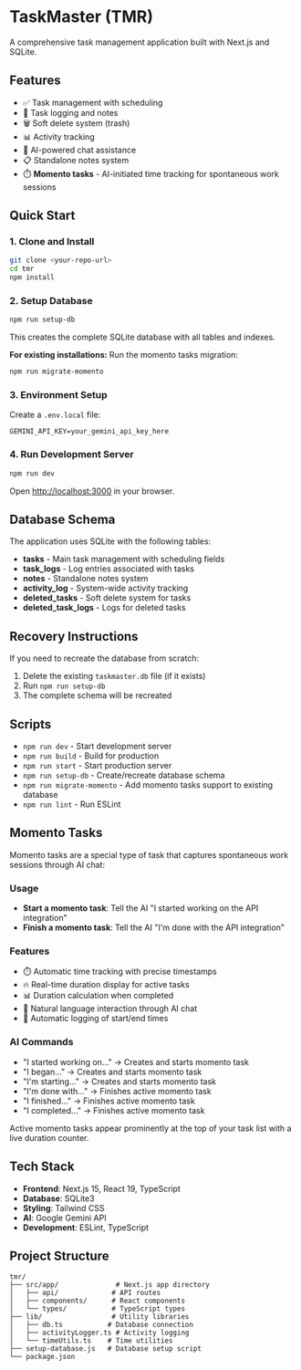 # TaskMaster (TMR)

A comprehensive task management application built with Next.js and SQLite.

## Features

- ✅ Task management with scheduling
- 📝 Task logging and notes
- 🗑️ Soft delete system (trash)
- 📊 Activity tracking
- 🤖 AI-powered chat assistance
- 📋 Standalone notes system
- ⏱️ **Momento tasks** - AI-initiated time tracking for spontaneous work sessions

## Quick Start

### 1. Clone and Install
```bash
git clone <your-repo-url>
cd tmr
npm install
```

### 2. Setup Database
```bash
npm run setup-db
```

This creates the complete SQLite database with all tables and indexes.

**For existing installations:** Run the momento tasks migration:
```bash
npm run migrate-momento
```

### 3. Environment Setup
Create a `.env.local` file:
```
GEMINI_API_KEY=your_gemini_api_key_here
```

### 4. Run Development Server
```bash
npm run dev
```

Open [http://localhost:3000](http://localhost:3000) in your browser.

## Database Schema

The application uses SQLite with the following tables:

- **tasks** - Main task management with scheduling fields
- **task_logs** - Log entries associated with tasks
- **notes** - Standalone notes system
- **activity_log** - System-wide activity tracking
- **deleted_tasks** - Soft delete system for tasks
- **deleted_task_logs** - Logs for deleted tasks

## Recovery Instructions

If you need to recreate the database from scratch:

1. Delete the existing `taskmaster.db` file (if it exists)
2. Run `npm run setup-db`
3. The complete schema will be recreated

## Scripts

- `npm run dev` - Start development server
- `npm run build` - Build for production
- `npm run start` - Start production server
- `npm run setup-db` - Create/recreate database schema
- `npm run migrate-momento` - Add momento tasks support to existing database
- `npm run lint` - Run ESLint

## Momento Tasks

Momento tasks are a special type of task that captures spontaneous work sessions through AI chat:

### Usage
- **Start a momento task**: Tell the AI "I started working on the API integration"
- **Finish a momento task**: Tell the AI "I'm done with the API integration"

### Features
- ⏱️ Automatic time tracking with precise timestamps
- 🔥 Real-time duration display for active tasks
- 📊 Duration calculation when completed
- 🤖 Natural language interaction through AI chat
- 📝 Automatic logging of start/end times

### AI Commands
- "I started working on..." → Creates and starts momento task
- "I began..." → Creates and starts momento task  
- "I'm starting..." → Creates and starts momento task
- "I'm done with..." → Finishes active momento task
- "I finished..." → Finishes active momento task
- "I completed..." → Finishes active momento task

Active momento tasks appear prominently at the top of your task list with a live duration counter.

## Tech Stack

- **Frontend**: Next.js 15, React 19, TypeScript
- **Database**: SQLite3
- **Styling**: Tailwind CSS
- **AI**: Google Gemini API
- **Development**: ESLint, TypeScript

## Project Structure

```
tmr/
├── src/app/              # Next.js app directory
│   ├── api/             # API routes
│   ├── components/      # React components
│   └── types/           # TypeScript types
├── lib/                 # Utility libraries
│   ├── db.ts           # Database connection
│   ├── activityLogger.ts # Activity logging
│   └── timeUtils.ts    # Time utilities
├── setup-database.js   # Database setup script
└── package.json
```